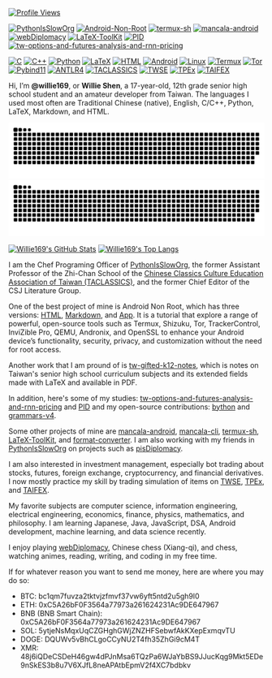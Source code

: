 [![Profile Views](https://komarev.com/ghpvc/?username=Willie169&color=brightgreen&label=Profile+Views&abbreviated=true)](https://github.com/Willie169)

[![PythonIsSlowOrg](https://img.shields.io/badge/PythonIsSlowOrg-654520)](https://github.com/PythonIsSlowOrg)
[![Android-Non-Root](https://img.shields.io/badge/Android--Non--Root-007acc)](https://Willie169.github.io)
[![termux-sh](https://img.shields.io/badge/termux--sh-000000)](https://github.com/Willie169/termux-sh)
[![mancala-android](https://img.shields.io/badge/mancala--android-fafa0a)](https://f-droid.org/packages/com.willie.mancala)
[![webDiplomacy](https://img.shields.io/badge/webDiplomacy-35781d)](https://webdiplomacy.net/userprofile.php?userID=222135)
[![LaTeX-ToolKit](https://img.shields.io/badge/LaTeX--ToolKit-008080)](https://github.com/Willie169/LaTeX-ToolKit) [![PID](https://img.shields.io/badge/PID-00599c)](https://github.com/Willie169/PID)
[![tw-options-and-futures-analysis-and-rnn-pricing](https://img.shields.io/badge/tw--options--and--futures--analysis--and--rnn--pricing-b68946)](https://github.com/Willie169/tw-options-and-futures-analysis-and-rnn-pricing)

[![C](https://img.shields.io/badge/C-00599c)](https://www.iso.org/standard/82075.html)
[![C++](https://img.shields.io/badge/C++-00599c)](https://isocpp.org)
[![Python](https://img.shields.io/badge/Python-3776ab)](https://www.python.org)
[![LaTeX](https://img.shields.io/badge/LaTeX-008080)](https://www.latex-project.org)
[![HTML](https://img.shields.io/badge/HTML-e54d26)](https://html.spec.whatwg.org)
[![Android](https://img.shields.io/badge/Android-3ddc84)](https://www.android.com)
[![Linux](https://img.shields.io/badge/Linux-fcc624)](https://www.kernel.org)
[![Termux](https://img.shields.io/badge/Termux-000000)](https://github.com/termux/termux-app)
[![Tor](https://img.shields.io/badge/Tor-80449c)](https://www.torproject.org)
[![Pybind11](https://img.shields.io/badge/Pybind11-a49b6b)](https://github.com/pybind/pybind11)
[![ANTLR4](https://img.shields.io/badge/ANTLR4-ed312f)](https://github.com/antlr/antlr4)
[![TACLASSICS](https://img.shields.io/badge/TACLASSICS-161719)](https://taclassics.org.tw)
[![TWSE](https://img.shields.io/badge/TWSE-1562a7)](https://www.twse.com.tw)
[![TPEx](https://img.shields.io/badge/TPEx-b68946)](https://www.tpex.org.tw)
[![TAIFEX](https://img.shields.io/badge/TAIFEX-02499b)](https://www.taifex.com.tw)

Hi, I’m **@willie169**, or **Willie Shen**, a 17-year-old, 12th grade senior high school student and an amateur developer from Taiwan. The languages I used most often are Traditional Chinese (native), English, C/C++, Python, LaTeX, Markdown, and HTML.

![github contribution grid snake animation](https://raw.githubusercontent.com/Willie169/Willie169/output/github-contribution-grid-snake-dark.svg#gh-dark-mode-only)
![github contribution grid snake animation](https://raw.githubusercontent.com/Willie169/Willie169/output/github-contribution-grid-snake.svg#gh-light-mode-only)

[![Willie169's GitHub Stats](https://github-readme-stats.vercel.app/api?username=Willie169&show=reviews,discussions_started,discussions_answered,prs_merged,prs_merged_percentage&show_icons=true)](https://github.com/Willie169/github-readme-stats)
[![Willie169's Top Langs](https://github-readme-stats.vercel.app/api/top-langs/?username=Willie169&langs_count=10&layout=compact&size_weight=0.5&count_weight=0.5)](https://github.com/Willie169/github-readme-stats)

I am the Chef Programing Officer of [PythonIsSlowOrg](https://github.com/PythonIsSlowOrg), the former Assistant Professor of the Zhi-Chan School of the [Chinese Classics Culture Education Association of Taiwan (TACLASSICS)](https://taclassics.org.tw), and the former Chief Editor of the CSJ Literature Group.

One of the best project of mine is Android Non Root, which has three versions: [HTML](https://willie169.github.io), [Markdown](https://github.com/Willie169/Android-Non-Root), and [App](https://github.com/Willie169/Android-Non-Root-App). It is a tutorial that explore a range of powerful, open-source tools such as Termux, Shizuku, Tor, TrackerControl, InviZible Pro, QEMU, Andronix, and OpenSSL to enhance your Android device’s functionality, security, privacy, and customization without the need for root access.

Another work that I am pround of is [tw-gifted-k12-notes](https://github.com/Willie169/tw-gifted-k12-notes), which is notes on Taiwan's senior high school curriculum subjects and its extended fields made with LaTeX and available in PDF.

In addition, here's some of my studies: [tw-options-and-futures-analysis-and-rnn-pricing](https://github.com/Willie169/tw-options-and-futures-analysis-and-rnn-pricing) and [PID](https://github.com/Willie169/PID) and my open-source contributions: [bython](https://github.com/Willie169/bython) and [grammars-v4](https://github.com/Willie169/grammars-v4).

Some other projects of mine are [mancala-android](https://github.com/Willie169/mancala-android), [mancala-cli](https://github.com/Willie169/mancala-cli), [termux-sh](https://github.com/Willie169/termux-sh), [LaTeX-ToolKit](https://github.com/Willie169/LaTeX-ToolKit), and [format-converter](https://github.com/Willie169/format-converter). I am also working with my friends in [PythonIsSlowOrg](https://github.com/PythonIsSlowOrg) on projects such as [pisDiplomacy](https://github.com/PythonIsSlowOrg/pisDiplomacy).

I am also interested in investment management, especially bot trading about stocks, futures, foreign exchange, cryptocurrency, and financial derivatives. I now mostly practice my skill by trading simulation of items on [TWSE](https://www.twse.com.tw), [TPEx](https://www.tpex.org.tw), and [TAIFEX](https://www.taifex.com.tw).

My favorite subjects are computer science, information engineering, electrical engineering, economics, finance, physics, mathematics, and philosophy. I am learning Japanese, Java, JavaScript, DSA, Android development, machine learning, and data science recently.

I enjoy playing [webDiplomacy](https://webdiplomacy.net/userprofile.php?userID=222135), Chinese chess (Xiang-qi), and chess, watching animes, reading, writing, and coding in my free time.

If for whatever reason you want to send me money, here are where you may do so:
- BTC:
  bc1qm7fuvza2tktvjzfmvf37vw6yft5ntd2u5gh9l0
- ETH:
  0xC5A26bF0F3564a77973a261624231Ac9DE647967
- BNB (BNB Smart Chain):
  0xC5A26bF0F3564a77973a261624231Ac9DE647967
- SOL:
  5ytjeNsMqxUqCZGHghGWjZNZHFSebwfAkKXepExmqvTU
- DOGE:
  DQUWv5vBhCLgoCCyNU2T4fh35ZhGi9cM4T
- XMR:
  48j6iQDeCSDeH46gw4dPJnMsa6TQzPa6WJaYbBS9JJucKqg9Mkt5EDe9nSkES3b8u7V6XJfL8neAPAtbEpmV2f4XC7bdbkv
